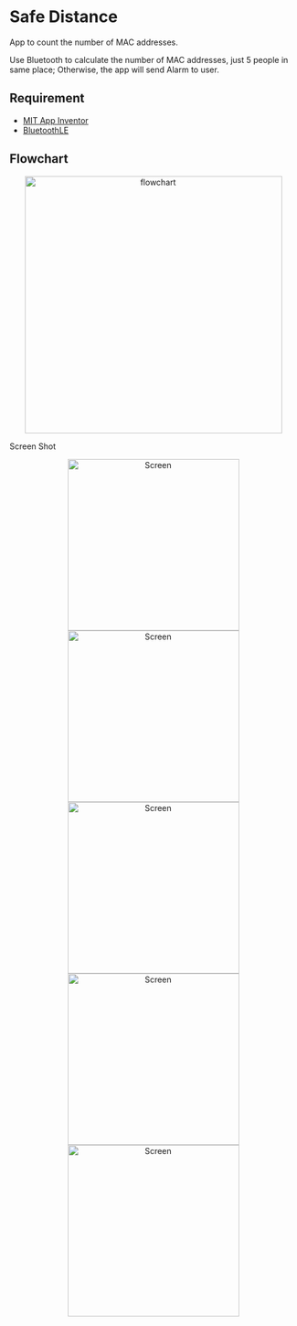 # Safe Distance
App to count the number of MAC addresses.
 
Use Bluetooth to calculate the number of MAC addresses, just 5 people in same place; Otherwise, the app will send Alarm to user.

## Requirement

* [MIT App Inventor](https://appinventor.mit.edu)
* [BluetoothLE](edu.mit.appinventor.ble.aix)

## Flowchart
<p align="center">
  <img width="450" alt="flowchart" src="https://user-images.githubusercontent.com/27751735/87877021-8340a600-c9e4-11ea-8f60-b1c786170d34.png">
</p
  
## Screen Shot
<p align="center">  
  <img width="300" alt="Screen" src="https://user-images.githubusercontent.com/27751735/87877035-a10e0b00-c9e4-11ea-941b-969c1aae892e.png"><br>
 <img width="300" alt="Screen" src="https://user-images.githubusercontent.com/27751735/87877036-a23f3800-c9e4-11ea-81f1-638bad231e37.png"><br>
 <img width="300" alt="Screen" src="https://user-images.githubusercontent.com/27751735/87877037-a2d7ce80-c9e4-11ea-8639-85645a544ab5.png"><br>
 <img width="300" alt="Screen" src="https://user-images.githubusercontent.com/27751735/87877039-a4a19200-c9e4-11ea-8d1f-5165d35848ce.png"><br>
 <img width="300" alt="Screen" src="https://user-images.githubusercontent.com/27751735/87877040-a4a19200-c9e4-11ea-8e42-242a4ba7ef64.png"><br>
</p>
